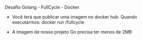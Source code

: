 Desafio Golang - FullCycle - Docker

- Você terá que publicar uma imagem no docker hub. Quando executarmos:
docker run <seu-user>/fullcycle

- A imagem de nosso projeto Go precisa ter menos de 2MB
